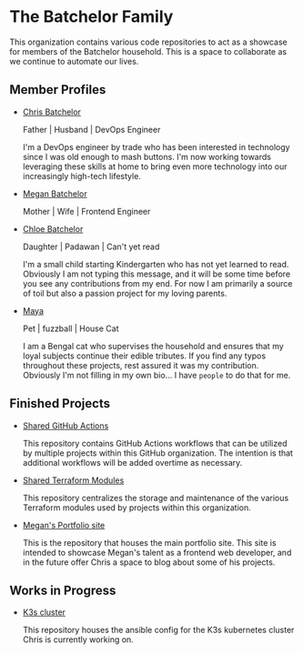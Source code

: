 # The Batchelor Family

This organization contains various code repositories to act as a showcase for members of the Batchelor household.
This is a space to collaborate as we continue to automate our lives.

## Member Profiles

* [Chris Batchelor](@https://github.com/christhebatchelor)
  
  Father | Husband | DevOps Engineer

  I'm a DevOps engineer by trade who has been interested in technology since I was old enough to mash buttons.
  I'm now working towards leveraging these skills at home to bring even more technology into our increasingly high-tech lifestyle.


* [Megan Batchelor](https://github.com/fiercekitti)
  
  Mother | Wife | Frontend Engineer

* [Chloe Batchelor](https://github.com/not_yet_active)
  
  Daughter | Padawan | Can't yet read

  I'm a small child starting Kindergarten who has not yet learned to read.
  Obviously I am not typing this message, and it will be some time before you see any contributions from my end.
  For now I am primarily a source of toil but also a passion project for my loving parents.

* [Maya](https://github.com/iambutacat)

  Pet | fuzzball | House Cat

  I am a Bengal cat who supervises the household and ensures that my loyal subjects continue their edible tributes. If you find any typos throughout  these projects, rest assured it was my contribution. Obviously I'm not filling in my own bio... I have `people` to do that for me.

## Finished Projects

* [Shared GitHub Actions](https://github.com/TheBatchelorFamily/SharedGHA)
  
  This repository contains GitHub Actions workflows that can be utilized by multiple projects within this GitHub organization. The intention is that additional workflows will be added overtime as necessary.

* [Shared Terraform Modules](https://github.com/TheBatchelorFamily/SharedTerraform)

  This repository centralizes the storage and maintenance of the various Terraform modules used by projects within this organization.

* [Megan's Portfolio site](https://github.com/TheBatchelorFamily/Megans_Portfolio_Website)

  This is the repository that houses the main portfolio site. This site is intended to showcase Megan's talent as a frontend web developer, and in the future offer Chris a space to blog about some of his projects.

## Works in Progress

* [K3s cluster](https://github.com/TheBatchelorFamily/HomeInfra)

  This repository houses the ansible config for the K3s kubernetes cluster Chris is currently working on.